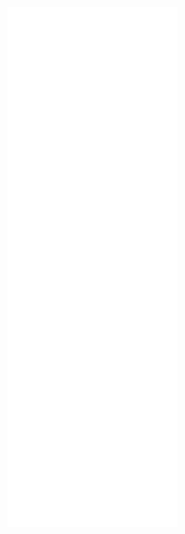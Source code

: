 <p align="center">
  <a href="https://github.com/recurser">
    <img align="center" width="60%" src="./header.svg" />
  </a>

  <a href="https://github.com/recurser">
    <img align="center" width="60%" src="./repositories.svg" />
  </a>
  <a href="https://github.com/recurser">
    <img align="center" width="60%" src="./acti_comm.svg" />
  </a>

  <a href="https://github.com/recurser">
    <img align="center" width="60%" src="./iso_calender.svg" />
  </a>

  <a href="https://github.com/recurser">
    <img align="center" width="60%" src="./issue_pr_lang.svg" />
  </a>

  <a href="https://github.com/recurser">
    <img align="center" width="60%" src="./wakatime.svg" />
  </a>

  <a href="https://github.com/recurser">
    <img align="center" width="60%" src="./github-habits.svg" />
  </a>

  <a href="https://github.com/recurser">
    <img align="center" width="60%" src="./achievements.svg" />
  </a>
</p>
